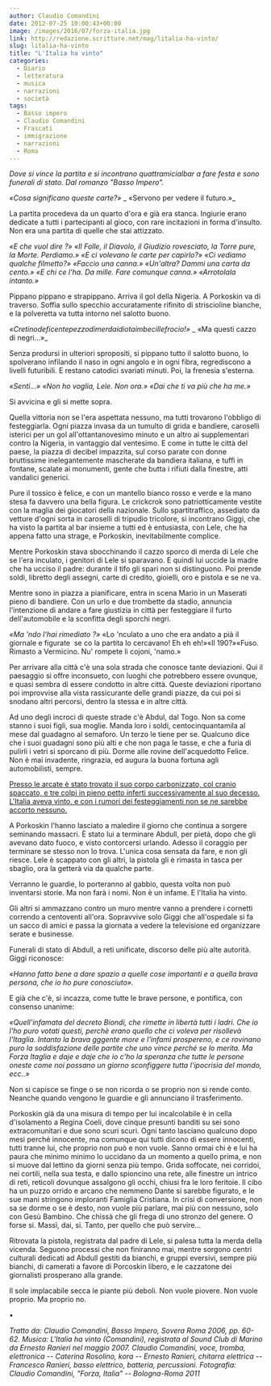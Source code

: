 ```yaml
---
author: Claudio Comandini
date: 2012-07-25 10:00:43+00:00
image: /images/2016/07/forza-italia.jpg
link: http://redazione.scritture.net/mag/litalia-ha-vinto/
slug: litalia-ha-vinto
title: "L'Italia ha vinto"
categories:
  - Diario
  - letteratura
  - musica
  - narrazioni
  - società
tags:
  - Basso impero
  - Claudio Comandini
  - Frascati
  - immigrazione
  - narrazioni
  - Roma
---
```


*Dove si vince la partita e si incontrano quattramicialbar a fare festa e sono funerali di stato. Dal romanzo "Basso Impero".*

*«Cosa significano queste carte?»* \_ «Servono per vedere il futuro.»\_

La partita procedeva da un quarto d'ora e già era stanca. Ingiurie erano dedicate a tutti i partecipanti al gioco, con rare incitazioni in forma d'insulto. Non era una partita di quelle che stai attizzato.

*«E che vuol dire ?»* *«Il Folle, il Diavolo, il Giudizio rovesciato, la Torre pure, la Morte. Perdiamo.»* *«E ci volevano le carte per capirlo?»* *«Ci vediamo qualche filmetto?»* *«Faccio una canna.»* *«Un'altra? Dammi una carta da cento.»* *«E chi ce l'ha. Da mille. Fare comunque canna.»* *«Arrotolala intanto.»*

Pippano pippano e strapippano. Arriva il gol della Nigeria. A Porkoskin va di traverso. Soffia sullo specchio accuratamente rifinito di striscioline bianche, e la polveretta va tutta intorno nel salotto buono.

*«Cretinodeficentepezzodimerdaidiotaimbecillefrocio!»* \_ «Ma questi cazzo di negri...»\_

Senza prodursi in ulteriori spropositi, si pippano tutto il salotto buono, lo spolverano infilando il naso in ogni angolo e in ogni fibra, regrediscono a livelli futuribili. E restano catodici svariati minuti. Poi, la frenesia s'esterna.

*«Senti...»* *«Non ho voglia, Lele. Non ora.»* *«Dai che ti va più che ha me.»*

Si avvicina e gli si mette sopra.

Quella vittoria non se l'era aspettata nessuno, ma tutti trovarono l'obbligo di festeggiarla. Ogni piazza invasa da un tumulto di grida e bandiere, caroselli isterici per un gol all'ottantanovesimo minuto e un altro ai supplementari contro la Nigeria, in vantaggio dal ventesimo. E come in tutte le città del paese, la piazza di decibel impazzita, sul corso parate con donne bruttissime inelegantemente mascherate da bandiera italiana, e tuffi in fontane, scalate ai monumenti, gente che butta i rifiuti dalla finestre, atti vandalici generici.

Pure il tossico è felice, e con un mantello bianco rosso e verde e la mano stesa fa davvero una bella figura. Le crickcrok sono patriotticamente vestite con la maglia dei giocatori della nazionale. Sullo spartitraffico, assediato da vetture d'ogni sorta in caroselli di tripudio tricolore, si incontrano Giggi, che ha visto la partita al bar insieme a tutti ed è entusiasta, con Lele, che ha appena fatto una strage, e Porkoskin, inevitabilmente complice.

Mentre Porkoskin stava sbocchinando il cazzo sporco di merda di Lele che se l'era inculato, i genitori di Lele si sparavano. E quindi lui uccide la madre che ha ucciso il padre: durante il tifo gli spari non si distinguono. Poi prende soldi, libretto degli assegni, carte di credito, gioielli, oro e pistola e se ne va.

Mentre sono in piazza a pianificare, entra in scena Mario in un Maserati pieno di bandiere. Con un urlo e due trombette da stadio, annuncia l'intenzione di andare a fare giustizia in città per festeggiare il furto dell'automobile e la sconfitta degli sporchi negri.

*«Ma 'ndo l'hai rimediato ?»* «Lo 'nculato a uno che era andato a pià il giornale e figurate  se co la partita lo cercavano! Eh eh eh!»«Il 190?»«Fuso. Rimasto a Vermicino. Nu' rompete li cojoni, 'namo.»

Per arrivare alla città c'è una sola strada che conosce tante deviazioni. Qui il paesaggio si offre inconsueto, con luoghi che potrebbero essere ovunque, e quasi sembra di essere condotto in altre città. Queste deviazioni riportano poi improvvise alla vista rassicurante delle grandi piazze, da cui poi si snodano altri percorsi, dentro la stessa e in altre città.

Ad uno degli incroci di queste strade c'è Abdul, dal Togo. Non sa come stanno i suoi figli, sua moglie. Manda loro i soldi, centocinquantamila al mese dal guadagno al semaforo. Un terzo le tiene per se. Qualcuno dice che i suoi guadagni sono più alti e che non paga le tasse, e che a furia di pulirli i vetri si sporcano di più. Dorme alle rovine dell'acquedotto Felice. Non è mai invadente, ringrazia, ed augura la buona fortuna agli automobilisti, sempre.

[Presso le arcate è stato trovato il suo corpo carbonizzato, col cranio spaccato, e tre colpi in pieno petto inferti successivamente al suo decesso. L'Italia aveva vinto, e con i rumori dei festeggiamenti non se ne sarebbe accorto nessuno.](https://soundcloud.com/claudio_comandini/litalia-ha-vinto)

A Porkoskin l'hanno lasciato a maledire il giorno che continua a sorgere seminando massacri. È stato lui a terminare Abdull, per pietà, dopo che gli avevano dato fuoco, e visto contorcersi urlando. Adesso il coraggio per terminare se stesso non lo trova. L'unica cosa sensata da fare, e non gli riesce. Lele è scappato con gli altri, la pistola gli è rimasta in tasca per sbaglio, ora la getterà via da qualche parte.

Verranno le guardie, lo porteranno al gabbio, questa volta non può inventarsi storie. Ma non farà i nomi. Non è un infame. E l'Italia ha vinto.

Gli altri si ammazzano contro un muro mentre vanno a prendere i cornetti correndo a centoventi all'ora. Sopravvive solo Giggi che all'ospedale si fa un sacco di amici e passa la giornata a vedere la televisione ed organizzare serate e businesse.

Funerali di stato di Abdull, a reti unificate, discorso delle più alte autorità. Giggi riconosce:

*«Hanno fatto bene a dare spazio a quelle cose importanti e a quella brava persona, che io ho pure conosciuto».*

E già che c'è, si incazza, come tutte le brave persone, e pontifica, con consenso unanime:

*«Quell'infamata del decreto Biondi, che rimette in libertà tutti i ladri. Che io l'ho puro votati questi, perchè erano quello che ci voleva per risollevà l'Itaglia. Intanto la brava gggente more e l'infami prospereno, e ce rovinano puro la soddisfazione delle partite che uno vince perché se lo merita. Ma Forza Itaglia e daje e daje che io c'ho la speranza che tutte le persone oneste come noi possano un giorno sconfiggere tutta l'ipocrisia del mondo, ecc..»*

Non si capisce se finge o se non ricorda o se proprio non si rende conto. Neanche quando vengono le guardie e gli annunciano il trasferimento.

Porkoskin già da una misura di tempo per lui incalcolabile è in cella d'isolamento a Regina Coeli, dove cinque presunti banditi su sei sono extracomunitari e due sono scuri scuri. Ogni tanto lasciano qualcuno dopo mesi perché innocente, ma comunque qui tutti dicono di essere innocenti, tutti tranne lui, che proprio non può e non vuole. Sanno ormai chi è e lui ha paura che minimo minimo lo uccidano da un momento a quello prima, e non si muove dal lettino da giorni senza più tempo. Grida soffocate, nei corridoi, nei cortili, nella sua testa, e dallo spioncino una rete, alle finestre un intrico di reti, reticoli dovunque assalgono gli occhi, chiusi fra le loro feritoie. Il cibo ha un puzzo orrido e arcano che nemmeno Dante si sarebbe figurato, e le sue mani stringono imploranti Famiglia Cristiana. In crisi di conversione, non sa se dorme o se è desto, non vuole più parlare, mai più con nessuno, solo con Gesù Bambino. Che chissà che gli frega di uno stronzo del genere. O forse si. Massì, dai, si. Tanto, per quello che può servire...

Ritrovata la pistola, registrata dal padre di Lele, si palesa tutta la merda della vicenda. Seguono processi che non finiranno mai, mentre sorgono centri culturali dedicati ad Abdull gestiti da bianchi, e gruppi eversivi, sempre più bianchi, di camerati a favore di Porcoskin libero, e le cazzatone dei giornalisti prosperano alla grande.

Il sole implacabile secca le piante più deboli. Non vuole piovere. Non vuole proprio. Ma proprio no.

•

*Tratto da: Claudio Comandini, Basso Impero, Sovera Roma 2006, pp. 60-62.* *Musica: L'Italia ha vinto (Comandini), registrata al Sound Club di Marino da Ernesto Ranieri nel maggio 2007. Claudio Comandini, voce, tromba, elettronica -- Caterina Rosolino, kora -- Ernesto Ranieri, chitarra elettrica -- Francesco Ranieri, basso elettrico, batteria, percussioni.* *Fotografia: Claudio Comandini, "Forza, Italia" -- Bologna-Roma 2011*
